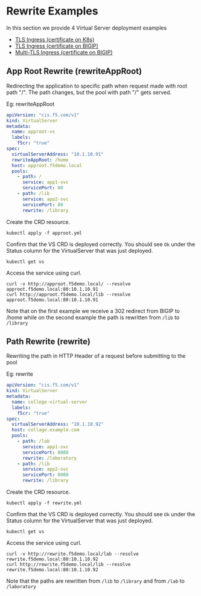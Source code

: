 # Rewrite Examples

In this section we provide 4 Virtual Server deployment examples

- [TLS Ingress (certificate on K8s)](#tls-ingress-certificate-on-k8s)
- [TLS Ingress (certificate on BIGIP)](#tls-ingress-certificate-on-bigip)
- [Multi-TLS Ingress (certificate on BIGIP)](#multi-tls-ingress-certificate-on-bigip)



## App Root Rewrite (rewriteAppRoot)
Redirecting the application to specific path when request made with root path "/".
The path changes, but the pool with path "/" gets served.

Eg: rewriteAppRoot
```yml
apiVersion: "cis.f5.com/v1"
kind: VirtualServer
metadata:
  name: approot-vs
  labels:
    f5cr: "true"
spec:
  virtualServerAddress: "10.1.10.91"
  rewriteAppRoot: /home
  host: approot.f5demo.local
  pools:
    - path: /
      service: app1-svc
      servicePort: 80
    - path: /lib
      service: app2-svc
      servicePort: 80
      rewrite: /library
```

Create the CRD resource.
```
kubectl apply -f approot.yml
```

Confirm that the VS CRD is deployed correctly. You should see `Ok` under the Status column for the VirtualServer that was just deployed.
```
kubectl get vs 
```

Access the service using curl. 
```
curl -v http://approot.f5demo.local/ --resolve approot.f5demo.local:80:10.1.10.91
curl http://approot.f5demo.local/lib --resolve approot.f5demo.local:80:10.1.10.91
```

Note that on the first example we receive a 302 redirect from BIGIP to /home while on the second example the path is rewritten from `/lib` to `/library`



## Path Rewrite (rewrite)
Rewriting the path in HTTP Header of a request before submitting to the pool

Eg: rewrite
```yml
apiVersion: "cis.f5.com/v1"
kind: VirtualServer
metadata:
  name: college-virtual-server
  labels:
    f5cr: "true"
spec:
  virtualServerAddress: "10.1.10.92"
  host: collage.example.com
  pools:
    - path: /lab
      service: app1-svc
      servicePort: 8080
      rewrite: /laboratory
    - path: /lib
      service: app2-svc
      servicePort: 8080
      rewrite: /library
```


Create the CRD resource.
```
kubectl apply -f rewrite.yml
```

Confirm that the VS CRD is deployed correctly. You should see `Ok` under the Status column for the VirtualServer that was just deployed.
```
kubectl get vs 
```

Access the service using curl. 
```
curl -v http://rewrite.f5demo.local/lab --resolve rewrite.f5demo.local:80:10.1.10.92
curl http://rewrite.f5demo.local/lib --resolve rewrite.f5demo.local:80:10.1.10.92
```

Note that the paths are rewritten from `/lib` to `/library` and from `/lab` to `/laboratory`
